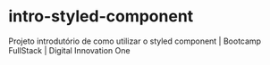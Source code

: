 # intro-styled-component
Projeto introdutório de como utilizar o styled component | Bootcamp FullStack | Digital Innovation One
